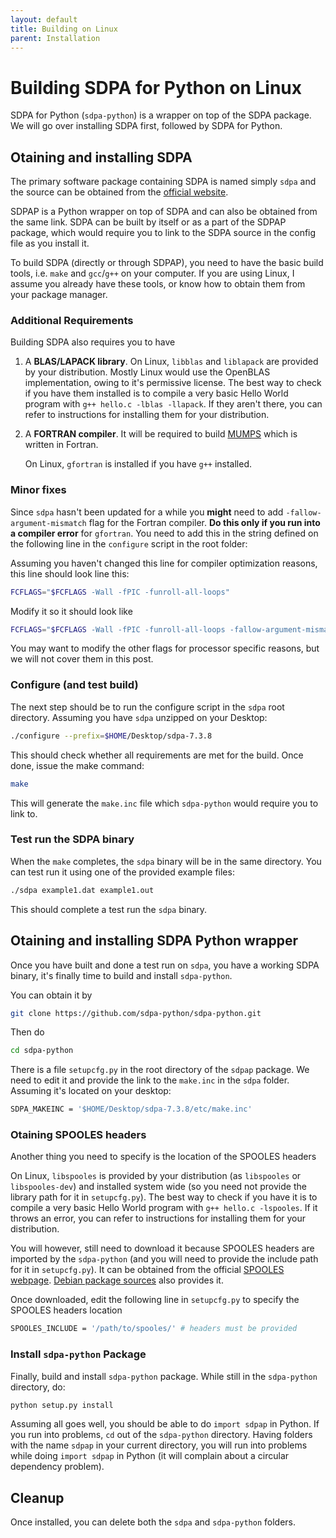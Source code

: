 ```yaml
---
layout: default
title: Building on Linux
parent: Installation
---
```


# Building SDPA for Python on Linux

SDPA for Python (`sdpa-python`) is a wrapper on top of the SDPA package. We will go over installing SDPA first, followed by SDPA for Python.

## Otaining and installing SDPA

The primary software package containing SDPA is named simply `sdpa` and the source can be obtained from the [official website](http://sdpa.sourceforge.net/download.html).

SDPAP is a Python wrapper on top of SDPA and can also be obtained from the same link. SDPA can be built by itself or as a part of the SDPAP package, which would require you to link to the SDPA source in the config file as you install it.

To build SDPA (directly or through SDPAP), you need to have the basic build tools, i.e. `make` and `gcc`/`g++` on your computer. If you are using Linux, I assume you already have these tools, or know how to obtain them from your package manager.

### Additional Requirements

Building SDPA also requires you to have

1. A **BLAS/LAPACK library**.
    On Linux, `libblas` and `liblapack` are provided by your distribution. Mostly Linux would use the OpenBLAS implementation, owing to it's permissive license. The best way to check if you have them installed is to compile a very basic Hello World program with `g++ hello.c -lblas -llapack`. If they aren't there, you can refer to instructions for installing them for your distribution.

    <!-- You may want to use some other BLAS/LAPACK implementation than the usual ones for your operating system. In that case, please read [this guide](#) to have an overview of contemporary BLAS/LAPACK implementations and which one to choose. -->

2. A **FORTRAN compiler**.
    It will be required to build [MUMPS](http://mumps.enseeiht.fr) which is written in Fortran.

    On Linux, `gfortran` is installed if you have `g++` installed.


### Minor fixes

Since `sdpa` hasn't been updated for a while you **might** need to add `-fallow-argument-mismatch` flag for the Fortran compiler. **Do this only if you run into a compiler error** for `gfortran`. You need to add this in the string defined on the following line in the `configure` script in the root folder:

Assuming you haven't changed this line for compiler optimization reasons, this line should look line this:

```bash
FCFLAGS="$FCFLAGS -Wall -fPIC -funroll-all-loops"
```

Modify it so it should look like

```bash
FCFLAGS="$FCFLAGS -Wall -fPIC -funroll-all-loops -fallow-argument-mismatch"
```

You may want to modify the other flags for processor specific reasons, but we will not cover them in this post.

### Configure (and test build)

The next step should be to run the configure script in the `sdpa` root directory. Assuming you have `sdpa` unzipped on your Desktop:

```bash
./configure --prefix=$HOME/Desktop/sdpa-7.3.8
```

This should check whether all requirements are met for the build. Once done, issue the make command:

```bash
make
```

This will generate the `make.inc` file which `sdpa-python` would require you to link to.

### Test run the SDPA binary

When the `make` completes, the `sdpa` binary will be in the same directory. You can test run it using one of the provided example files:

```bash
./sdpa example1.dat example1.out
```

This should complete a test run the `sdpa` binary.

## Otaining and installing SDPA Python wrapper

Once you have built and done a test run on `sdpa`, you have a working SDPA binary, it's finally time to build and install `sdpa-python`.

You can obtain it by

```bash
git clone https://github.com/sdpa-python/sdpa-python.git
```

Then do

```bash
cd sdpa-python
```

There is a file `setupcfg.py` in the root directory of the `sdpap` package. We need to edit it and provide the link to the `make.inc` in the `sdpa` folder. Assuming it's located on your desktop:

```bash
SDPA_MAKEINC = '$HOME/Desktop/sdpa-7.3.8/etc/make.inc'
```

### Otaining SPOOLES headers

Another thing you need to specify is the location of the SPOOLES headers

On Linux, `libspooles` is provided by your distribution (as `libspooles` or `libspooles-dev`) and installed system wide (so you need not provide the library path for it in `setupcfg.py`). The best way to check if you have it is to compile a very basic Hello World program with `g++ hello.c -lspooles`. If it throws an error, you can refer to instructions for installing them for your distribution.

You will however, still need to download it because SPOOLES headers are imported by the `sdpa-python` (and you will need to provide the include path for it in `setupcfg.py`). It can be obtained from the official [SPOOLES webpage](http://www.netlib.org/linalg/spooles/spooles.2.2.html). [Debian package sources](http://ftp.de.debian.org/debian/pool/main/s/spooles/spooles_2.2.orig.tar.gz) also provides it.

Once downloaded, edit the following line in `setupcfg.py` to specify the SPOOLES headers location

```bash
SPOOLES_INCLUDE = '/path/to/spooles/' # headers must be provided
```

### Install `sdpa-python` Package

Finally, build and install `sdpa-python` package. While still in the `sdpa-python` directory, do:

```bash
python setup.py install
```

Assuming all goes well, you should be able to do `import sdpap` in Python. If you run into problems, `cd` out of the `sdpa-python` directory. Having folders with the name `sdpap` in your current directory, you will run into problems while doing `import sdpap` in Python (it will complain about a circular dependency problem).

## Cleanup

Once installed, you can delete both the `sdpa` and `sdpa-python` folders.
